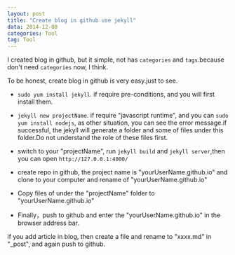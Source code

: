 ```yaml
---
layout: post
title: "Create blog in github use jekyll"
data: 2014-12-08
categories: Tool 
tag: Tool
---
```

I created blog in github, but it simple, not has `categories` and `tags`.because don't need `categories` now, I think.

To be honest, create blog in github is very easy.just to see.

- `sudo yum install jekyll`. if require pre-conditions, and you will first install them.

- `jekyll new projectName`. if require "javascript runtime", and you can `sudo yum install nodejs`, as other situation, you can see the error message.if successful, the jekyll will generate a folder and some of files under this folder.Do not understand the role of these files first.

- switch to your "projectName", run `jekyll build` and `jekyll server`,then you can open `http://127.0.0.1:4000/`  

- create repo in github, the project name is "yourUserName.github.io" and clone to your computer and rename of "yourUserName.github.io"

- Copy files of under the "projectName" folder to "yourUserName.github.io"

- Finally，push to github and enter the "yourUserName.github.io" in the browser address bar. 

if you add article in blog, then create a file and rename to "xxxx.md" in "_post", and again push to github.

